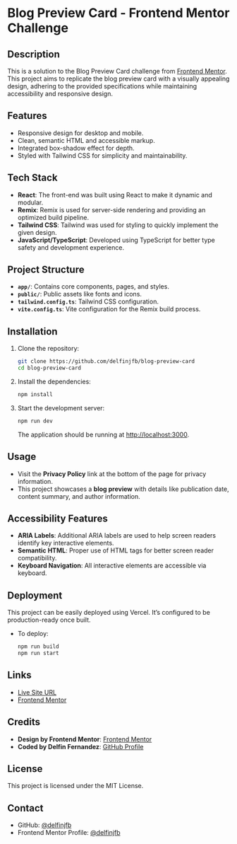 # Blog Preview Card - Frontend Mentor Challenge

## Description

This is a solution to the Blog Preview Card challenge from [Frontend Mentor](https://www.frontendmentor.io/challenges). This project aims to replicate the blog preview card with a visually appealing design, adhering to the provided specifications while maintaining accessibility and responsive design.

## Features

- Responsive design for desktop and mobile.
- Clean, semantic HTML and accessible markup.
- Integrated box-shadow effect for depth.
- Styled with Tailwind CSS for simplicity and maintainability.

## Tech Stack

- **React**: The front-end was built using React to make it dynamic and modular.
- **Remix**: Remix is used for server-side rendering and providing an optimized build pipeline.
- **Tailwind CSS**: Tailwind was used for styling to quickly implement the given design.
- **JavaScript/TypeScript**: Developed using TypeScript for better type safety and development experience.

## Project Structure

- **`app/`**: Contains core components, pages, and styles.
- **`public/`**: Public assets like fonts and icons.
- **`tailwind.config.ts`**: Tailwind CSS configuration.
- **`vite.config.ts`**: Vite configuration for the Remix build process.

## Installation

1. Clone the repository:

   ```sh
   git clone https://github.com/delfinjfb/blog-preview-card
   cd blog-preview-card
   ```

2. Install the dependencies:

   ```sh
   npm install
   ```

3. Start the development server:

   ```sh
   npm run dev
   ```

   The application should be running at [http://localhost:3000](http://localhost:3000).

## Usage

- Visit the **Privacy Policy** link at the bottom of the page for privacy information.
- This project showcases a **blog preview** with details like publication date, content summary, and author information.

## Accessibility Features

- **ARIA Labels**: Additional ARIA labels are used to help screen readers identify key interactive elements.
- **Semantic HTML**: Proper use of HTML tags for better screen reader compatibility.
- **Keyboard Navigation**: All interactive elements are accessible via keyboard.

## Deployment

This project can be easily deployed using Vercel. It’s configured to be production-ready once built.

- To deploy:

  ```sh
  npm run build
  npm run start
  ```

## Links

- [Live Site URL](https://your-live-site-url.com)
- [Frontend Mentor](https://www.frontendmentor.io/challenges)

## Credits

- **Design by Frontend Mentor**: [Frontend Mentor](https://www.frontendmentor.io/)
- **Coded by Delfin Fernandez**: [GitHub Profile](https://github.com/delfinjfb/)

## License

This project is licensed under the MIT License.

## Contact

- GitHub: [@delfinjfb](https://github.com/delfinjfb)
- Frontend Mentor Profile: [@delfinjfb](https://www.frontendmentor.io/profile/delfinjfb)
